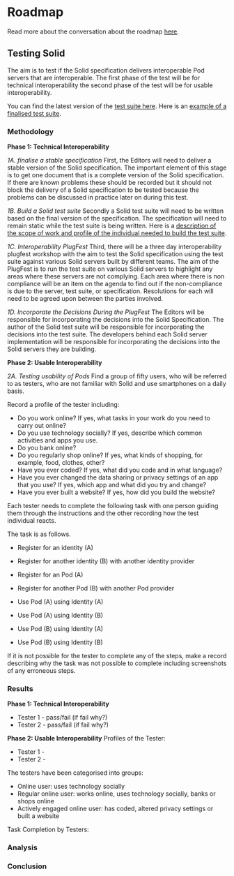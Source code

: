 # Roadmap

Read more about the conversation about the roadmap [here](https://github.com/solid/process/issues/220). 

## Testing Solid 

The aim is to test if the Solid specification delivers interoperable Pod servers that are interoperable. The first phase of the test will be for technical interoperability the second phase of the test will be for usable interoperability. 

You can find the latest version of the [test suite here](https://github.com/solid/test-suite). Here is an [example of a finalised test suite](https://docs.google.com/document/d/1NYGBQoL5VYDTqpy_8LRADCqLyZtGnHSIl7OWueC_Wqw/edit#). 

### Methodology 

**Phase 1: Technical Interoperability**

*1A.  finalise a stable specification*
First, the Editors will need to deliver a stable version of the Solid specification. The important element of this stage is to get one document that is a complete version of the Solid specification. If there are known problems these should be recorded but it should not block the delivery of a Solid specification to be tested because the problems can be discussed in practice later on during this test. 

*1B.  Build a Solid test suite*
Secondly a Solid test suite will need to be written based on the final version of the specification. The specification will need to remain static while the test suite is being written. Here is a [description of the scope of work and profile of the individual needed to build the test suite](https://github.com/solid/roadmap/blob/master/test-suite.md). 

*1C. Interoperability PlugFest*
Third, there will be a three day interoperability plugfest workshop with the aim to test the Solid specification using the test suite against various Solid servers built by different teams. The aim of the PlugFest is to run the test suite on  various Solid servers to highlight any areas where these servers are not complying. Each area where there is non compliance will be an item on the agenda to find out if the non-compliance is due to the server, test suite, or specification. Resolutions for each will need to be agreed upon between the parties involved. 

*1D. Incorporate the Decisions During the PlugFest*
The Editors will be responsible for incorporating the decisions into the Solid Specification. The author of the Solid test suite will be responsible for incorporating the decisions into the test suite. The developers behind each Solid server implementation will be responsible for incorporating the decisions into the Solid servers they are building. 

**Phase 2: Usable Interoperability** 

*2A. Testing usability of Pods*
Find a group of fifty users, who will be referred to as testers, who are not familiar with Solid and use smartphones on a daily basis.

Record a profile of the tester including:
* Do you work online? If yes, what tasks in your work do you need to carry out online? 
* Do you use technology socially? If yes, describe which common activities and apps you use.  
* Do you bank online? 
* Do you regularly shop online? If yes, what kinds of shopping, for example, food, clothes, other? 
* Have you ever coded? If yes, what did you code and in what language? 
* Have you ever changed the data sharing or privacy settings of an app that you use? If yes, which app and what did you try and change?
* Have you ever built a website? If yes, how did you build the website? 

Each tester needs to complete the following task with one person guiding them through the instructions and the other recording how the test individual reacts. 

The task is as follows. 

* Register for an identity (A)
* Register for another identity (B) with another identity provider

* Register for an Pod (A) 
* Register for another Pod (B) with another Pod provider

* Use Pod (A) using Identity (A)
* Use Pod (A) using Identity (B)
* Use Pod (B) using Identity (A)
* Use Pod (B) using Identity (B)

If it is not possible for the tester to complete any of the steps, make a record describing why the task was not possible to complete including screenshots of any erroneous steps. 

### Results 

**Phase 1: Technical Interoperability**

* Tester 1 - pass/fail (if fail why?) 
* Tester 2 - pass/fail (if fail why?) 

**Phase 2: Usable Interoperability** 
Profiles of the Tester:
* Tester 1 - 
* Tester 2 - 

The testers have been categorised into groups: 
* Online user: uses technology socially 
* Regular online user:  works online, uses technology socially, banks or shops online
* Actively engaged online user: has coded, altered privacy settings or built a website

Task Completion by Testers: 

### Analysis

### Conclusion
